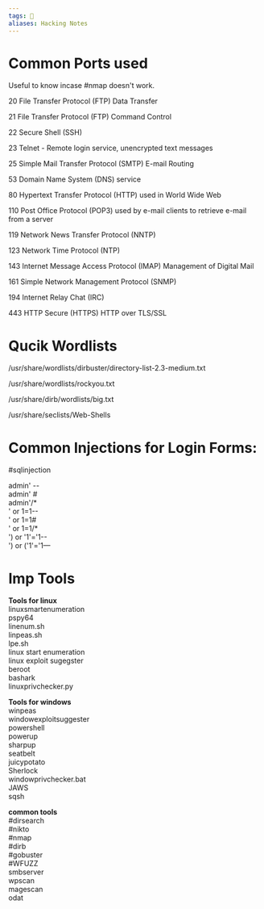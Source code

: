 ```yaml
---
tags: 🔻
aliases: Hacking Notes
---
```



# Common Ports used

Useful to know incase #nmap doesn't work.


20  File Transfer Protocol (FTP) Data Transfer

21  File Transfer Protocol (FTP) Command Control

22  Secure Shell (SSH)

23  Telnet - Remote login service, unencrypted text messages

25  Simple Mail Transfer Protocol (SMTP) E-mail Routing

53  Domain Name System (DNS) service

80  Hypertext Transfer Protocol (HTTP) used in World Wide Web

110  Post Office Protocol (POP3) used by e-mail clients to retrieve e-mail from a server

119  Network News Transfer Protocol (NNTP)

123  Network Time Protocol (NTP)

143  Internet Message Access Protocol (IMAP) Management of Digital Mail

161  Simple Network Management Protocol (SNMP)

194 Internet Relay Chat (IRC)

443  HTTP Secure (HTTPS) HTTP over TLS/SSL


# Qucik Wordlists
/usr/share/wordlists/dirbuster/directory-list-2.3-medium.txt

/usr/share/wordlists/rockyou.txt

/usr/share/dirb/wordlists/big.txt

/usr/share/seclists/Web-Shells


# Common Injections for Login Forms: 
#sqlinjection 

admin' --  
admin' #  
admin'/\*  
' or 1=1--  
' or 1=1#  
' or 1=1/\*  
') or '1'='1--  
') or ('1'='1—

# Imp Tools

**Tools for linux**  
linuxsmartenumeration  
pspy64  
linenum.sh  
linpeas.sh  
lpe.sh  
linux start enumeration  
linux exploit sugegster  
beroot  
bashark  
linuxprivchecker.py  
  
  
**Tools for windows**  
winpeas  
windowexploitsuggester  
powershell  
powerup  
sharpup  
seatbelt  
juicypotato  
Sherlock  
windowprivchecker.bat  
JAWS  
sqsh  
  
**common tools**  
#dirsearch  
#nikto  
#nmap   
#dirb  
#gobuster   
#WFUZZ   
smbserver  
wpscan  
magescan  
odat